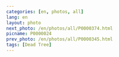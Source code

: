 ```yaml
---
categories: [en, photos, all]
lang: en
layout: photo
next_photo: /en/photos/all/P0000374.html
picname: P0000024
prev_photo: /en/photos/all/P0000345.html
tags: [Dead Tree]
---
```

